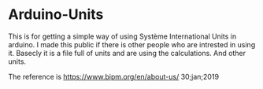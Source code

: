# Arduino-Units
This is for getting a simple way of using Système International Units in arduino. 
I made this public if there is other people who are intrested in using it. 
Basecly it is a file full of units and are using the calculations.
And other units.

The reference is https://www.bipm.org/en/about-us/ 30;jan;2019 

